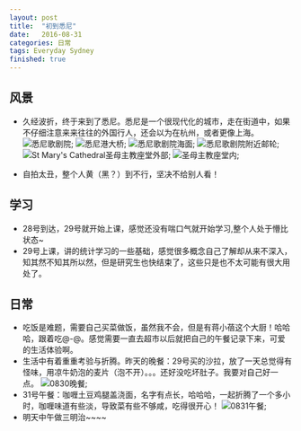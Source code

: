 ```yaml
---
layout: post
title:  "初到悉尼"
date:   2016-08-31
categories: 日常
tags: Everyday Sydney
finished: true
---
```

## 风景
- 久经波折，终于来到了悉尼。悉尼是一个很现代化的城市，走在街道中，如果不仔细注意来来往往的外国行人，还会以为在杭州，或者更像上海。
![悉尼歌剧院](/img/blog/20160831/IMG_20160830_165633_HDR.jpg);
![悉尼港大桥](/img/blog/20160831/IMG_20160830_165846_HDR.jpg);
![悉尼歌剧院海面](/img/blog/20160831/IMG_20160830_171727_HDR.jpg);
![悉尼歌剧院附近邮轮](/img/blog/20160831/IMG_20160830_165649_HDR.jpg);
![St Mary's Cathedral圣母主教座堂外部](/img/blog/20160831/IMG_20160830_160544_HDR.jpg);
![圣母主教座堂内](/img/blog/0160831/IMG_20160830_161923_HDR.jpg);

- 自拍太丑，整个人黄（黑？）到不行，坚决不给别人看！

## 学习
- 28号到达，29号就开始上课，感觉还没有喘口气就开始学习,整个人处于懵比状态~
- 29号上课，讲的统计学习的一些基础，感觉很多概念自己了解却从来不深入，知其然不知其所以然，但是研究生也快结束了，这些只是也不太可能有很大用处了。

## 日常
- 吃饭是难题，需要自己买菜做饭，虽然我不会，但是有蒋小蓓这个大厨！哈哈哈，跟着吃@-@。感觉需要一直去超市以后就把自己的午餐记录下来，可爱的生活体验啊。
- 生活中有着重重考验与折腾。昨天的晚餐：29号买的沙拉，放了一天总觉得有怪味，用凉牛奶泡的麦片（泡不开）。。。还好没吃坏肚子。我要对自己好一点。
![0830晚餐](/img/blog/20160831/IMG_20160830_184359.jpg);
- 31号午餐：咖喱土豆鸡腿盖浇面，名字有点长，哈哈哈，一起折腾了一个多小时，咖喱味道有些淡，导致菜有些不够咸，吃得很开心！
![0831午餐](/img/blog/20160831/IMG_20160831_141859.jpg);
- 明天中午做三明治~~~~
